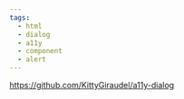 ```yaml
---
tags:
  - html
  - dialog
  - a11y
  - component
  - alert
---
```


https://github.com/KittyGiraudel/a11y-dialog

